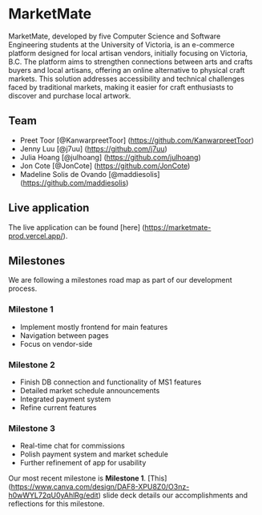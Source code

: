# MarketMate
MarketMate, developed by five Computer Science and Software Engineering students at the University of Victoria, is an e-commerce platform designed for local artisan vendors, initially focusing on Victoria, B.C. The platform aims to strengthen connections between arts and crafts buyers and local artisans, offering an online alternative to physical craft markets. This solution addresses accessibility and technical challenges faced by traditional markets, making it easier for craft enthusiasts to discover and purchase local artwork.

## Team
- Preet Toor [@KanwarpreetToor] (https://github.com/KanwarpreetToor)
- Jenny Luu [@j7uu] (https://github.com/j7uu)
- Julia Hoang [@julhoang] (https://github.com/julhoang)
- Jon Cote [@JonCote] (https://github.com/JonCote)
- Madeline Solis de Ovando [@maddiesolis] (https://github.com/maddiesolis)

## Live application
The live application can be found [here] (https://marketmate-prod.vercel.app/).

## Milestones
We are following a milestones road map as part of our development process.

### Milestone 1
- Implement mostly frontend for main features
- Navigation between pages
- Focus on vendor-side

### Milestone 2
- Finish DB connection and functionality of MS1 features
- Detailed market schedule announcements
- Integrated payment system
- Refine current features

### Milestone 3
- Real-time chat for commissions
- Polish payment system and market schedule
- Further refinement of app for usability

Our most recent milestone is **Milestone 1**. [This] (https://www.canva.com/design/DAF8-XPU8Z0/O3nz-h0wWYL72qU0yAhlRg/edit) slide deck details our accomplishments and reflections for this milestone.
